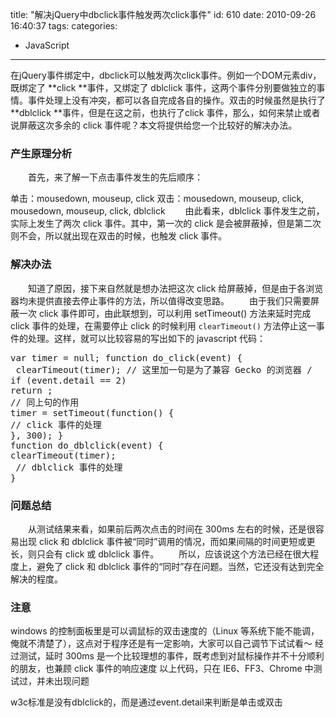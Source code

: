 title: "解决jQuery中dbclick事件触发两次click事件"
id: 610
date: 2010-09-26 16:40:37
tags: 
categories: 
- JavaScript
---

在jQuery事件绑定中，dbclick可以触发两次click事件。例如一个DOM元素div，既绑定了 **click **事件，又绑定了 dblclick 事件，这两个事件分别要做独立的事情。事件处理上没有冲突，都可以各自完成各自的操作。双击的时候虽然是执行了 **dblclick **事件，但是在这之前，也执行了click 事件，那么，如何来禁止或者说屏蔽这次多余的 click 事件呢？本文将提供给您一个比较好的解决办法。

### 产生原理分析

　　首先，来了解一下点击事件发生的先后顺序：

单击：mousedown, mouseup, click
双击：mousedown, mouseup, click, mousedown, mouseup, click, dblclick
　　由此看来，dblclick 事件发生之前，实际上发生了两次 click 事件。其中，第一次的 click 是会被屏蔽掉，但是第二次则不会，所以就出现在双击的时候，也触发 click 事件。
<!--more-->

### 解决办法

　　知道了原因，接下来自然就是想办法把这次 click 给屏蔽掉，但是由于各浏览器均未提供直接去停止事件的方法，所以值得改变思路。
　　由于我们只需要屏蔽一次 click 事件即可，由此联想到，可以利用 setTimeout() 方法来延时完成 click 事件的处理，在需要停止 click 的时候利用 `clearTimeout()` 方法停止这一事件的处理。这样，就可以比较容易的写出如下的 javascript 代码：
<pre lang="javascript">var timer = null; function do_click(event) {
 clearTimeout(timer); // 这里加一句是为了兼容 Gecko 的浏览器 /
if (event.detail == 2) 
return ; 
// 同上句的作用 
timer = setTimeout(function() { 
// click 事件的处理 
}, 300); } 
function do_dblclick(event) { 
clearTimeout(timer);
 // dblclick 事件的处理 
}</pre>

### 问题总结

　　从测试结果来看，如果前后两次点击的时间在 300ms 左右的时候，还是很容易出现 click 和 dblclick 事件被“同时”调用的情况，而如果间隔的时间更短或更长，则只会有 click 或 dblclick 事件。
　　所以，应该说这个方法已经在很大程度上，避免了 click 和 dblclick 事件的“同时”存在问题。当然，它还没有达到完全解决的程度。

### 注意

windows 的控制面板里是可以调鼠标的双击速度的（Linux 等系统下能不能调，俺就不清楚了），这点对于程序还是有一定影响，大家可以自己调节下试试看～
经过测试，延时 300ms 是一个比较理想的事件，既考虑到对鼠标操作并不十分顺利的朋友，也兼顾 click 事件的响应速度
以上代码，只在 IE6、FF3、Chrome 中测试过，并未出现问题

w3c标准是没有dblclick的，而是通过event.detail来判断是单击或双击
